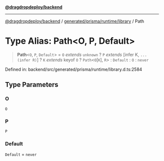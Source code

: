[**@dragdropdeploy/backend**](../../../../../README.md)

***

[@dragdropdeploy/backend](../../../../../README.md) / [generated/prisma/runtime/library](../README.md) / Path

# Type Alias: Path\<O, P, Default\>

> **Path**\<`O`, `P`, `Default`\> = `O` *extends* `unknown` ? `P` *extends* \[infer K, `...(infer R)`\] ? `K` *extends* keyof `O` ? `Path`\<`O`\[`K`\], `R`\> : `Default` : `O` : `never`

Defined in: backend/src/generated/prisma/runtime/library.d.ts:2584

## Type Parameters

### O

`O`

### P

`P`

### Default

`Default` = `never`
